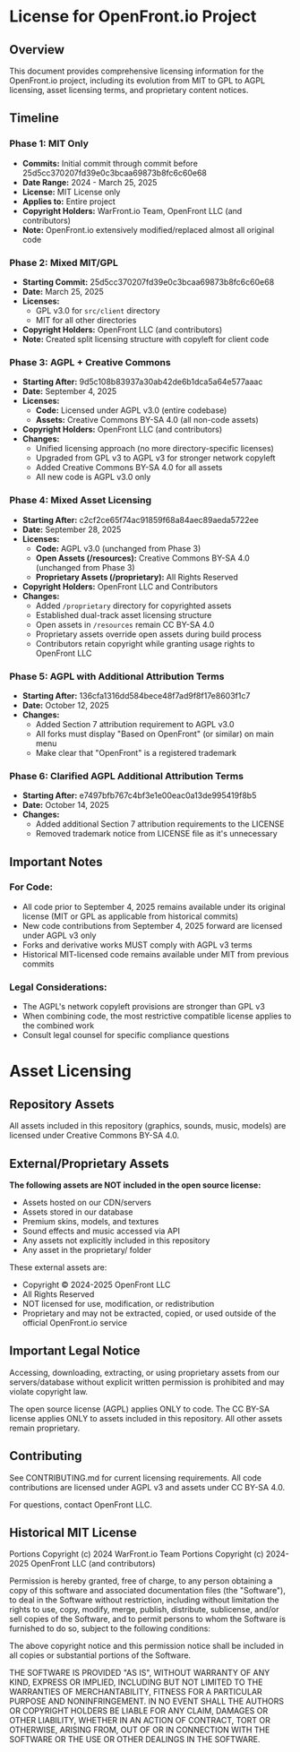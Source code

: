 # License for OpenFront.io Project

## Overview

This document provides comprehensive licensing information for the OpenFront.io project, including its evolution from MIT to GPL to AGPL licensing, asset licensing terms, and proprietary content notices.

## Timeline

### Phase 1: MIT Only

- **Commits:** Initial commit through commit before 25d5cc370207fd39e0c3bcaa69873b8fc6c60e68
- **Date Range:** 2024 - March 25, 2025
- **License:** MIT License only
- **Applies to:** Entire project
- **Copyright Holders:** WarFront.io Team, OpenFront LLC (and contributors)
- **Note:** OpenFront.io extensively modified/replaced almost all original code

### Phase 2: Mixed MIT/GPL

- **Starting Commit:** 25d5cc370207fd39e0c3bcaa69873b8fc6c60e68
- **Date:** March 25, 2025
- **Licenses:**
  - GPL v3.0 for `src/client` directory
  - MIT for all other directories
- **Copyright Holders:** OpenFront LLC (and contributors)
- **Note:** Created split licensing structure with copyleft for client code

### Phase 3: AGPL + Creative Commons

- **Starting After:** 9d5c108b83937a30ab42de6b1dca5a64e577aaac
- **Date:** September 4, 2025
- **Licenses:**
  - **Code:** Licensed under AGPL v3.0 (entire codebase)
  - **Assets:** Creative Commons BY-SA 4.0 (all non-code assets)
- **Copyright Holders:** OpenFront LLC (and contributors)
- **Changes:**
  - Unified licensing approach (no more directory-specific licenses)
  - Upgraded from GPL v3 to AGPL v3 for stronger network copyleft
  - Added Creative Commons BY-SA 4.0 for all assets
  - All new code is AGPL v3.0 only

### Phase 4: Mixed Asset Licensing

- **Starting After:** c2cf2ce65f74ac91859f68a84aec89aeda5722ee
- **Date:** September 28, 2025
- **Licenses:**
  - **Code:** AGPL v3.0 (unchanged from Phase 3)
  - **Open Assets (/resources):** Creative Commons BY-SA 4.0 (unchanged from Phase 3)
  - **Proprietary Assets (/proprietary):** All Rights Reserved
- **Copyright Holders:** OpenFront LLC and Contributors
- **Changes:**
  - Added `/proprietary` directory for copyrighted assets
  - Established dual-track asset licensing structure
  - Open assets in `/resources` remain CC BY-SA 4.0
  - Proprietary assets override open assets during build process
  - Contributors retain copyright while granting usage rights to OpenFront LLC

### Phase 5: AGPL with Additional Attribution Terms

- **Starting After:** 136cfa1316dd584bece48f7ad9f8f17e8603f1c7
- **Date:** October 12, 2025
- **Changes:**
  - Added Section 7 attribution requirement to AGPL v3.0
  - All forks must display "Based on OpenFront" (or similar) on main menu
  - Make clear that "OpenFront" is a registered trademark

### Phase 6: Clarified AGPL Additional Attribution Terms

- **Starting After:** e7497bfb767c4bf3e1e00eac0a13de995419f8b5
- **Date:** October 14, 2025
- **Changes:**
  - Added additional Section 7 attribution requirements to the LICENSE
  - Removed trademark notice from LICENSE file as it's unnecessary

## Important Notes

### For Code:

- All code prior to September 4, 2025 remains available under its original license (MIT or GPL as applicable from historical commits)
- New code contributions from September 4, 2025 forward are licensed under AGPL v3 only
- Forks and derivative works MUST comply with AGPL v3 terms
- Historical MIT-licensed code remains available under MIT from previous commits

### Legal Considerations:

- The AGPL's network copyleft provisions are stronger than GPL v3
- When combining code, the most restrictive compatible license applies to the combined work
- Consult legal counsel for specific compliance questions

# Asset Licensing

## Repository Assets

All assets included in this repository (graphics, sounds, music, models) are licensed under Creative Commons BY-SA 4.0.

## External/Proprietary Assets

**The following assets are NOT included in the open source license:**

- Assets hosted on our CDN/servers
- Assets stored in our database
- Premium skins, models, and textures
- Sound effects and music accessed via API
- Any assets not explicitly included in this repository
- Any asset in the proprietary/ folder

These external assets are:

- Copyright © 2024-2025 OpenFront LLC
- All Rights Reserved
- NOT licensed for use, modification, or redistribution
- Proprietary and may not be extracted, copied, or used outside of the official OpenFront.io service

## Important Legal Notice

Accessing, downloading, extracting, or using proprietary assets from our servers/database without explicit written permission is prohibited and may violate copyright law.

The open source license (AGPL) applies ONLY to code. The CC BY-SA license applies ONLY to assets included in this repository. All other assets remain proprietary.

## Contributing

See CONTRIBUTING.md for current licensing requirements. All code contributions are licensed under AGPL v3 and assets under CC BY-SA 4.0.

For questions, contact OpenFront LLC.

## Historical MIT License

Portions Copyright (c) 2024 WarFront.io Team
Portions Copyright (c) 2024-2025 OpenFront LLC (and contributors)

Permission is hereby granted, free of charge, to any person obtaining a copy of this software and associated documentation files (the "Software"), to deal in the Software without restriction, including without limitation the rights to use, copy, modify, merge, publish, distribute, sublicense, and/or sell copies of the Software, and to permit persons to whom the Software is furnished to do so, subject to the following conditions:

The above copyright notice and this permission notice shall be included in all copies or substantial portions of the Software.

THE SOFTWARE IS PROVIDED "AS IS", WITHOUT WARRANTY OF ANY KIND, EXPRESS OR IMPLIED, INCLUDING BUT NOT LIMITED TO THE WARRANTIES OF MERCHANTABILITY, FITNESS FOR A PARTICULAR PURPOSE AND NONINFRINGEMENT. IN NO EVENT SHALL THE AUTHORS OR COPYRIGHT HOLDERS BE LIABLE FOR ANY CLAIM, DAMAGES OR OTHER LIABILITY, WHETHER IN AN ACTION OF CONTRACT, TORT OR OTHERWISE, ARISING FROM, OUT OF OR IN CONNECTION WITH THE SOFTWARE OR THE USE OR OTHER DEALINGS IN THE SOFTWARE.
